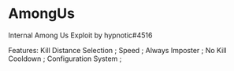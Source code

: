 # AmongUs
Internal Among Us Exploit by hypnotic#4516

Features:
Kill Distance Selection ;
Speed ;
Always Imposter ;
No Kill Cooldown ;
Configuration System ;
